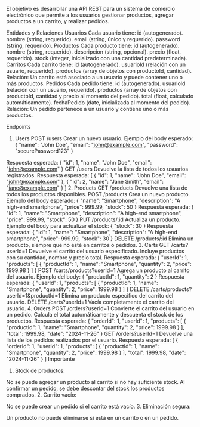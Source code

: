 El objetivo es desarrollar una API REST para un sistema de comercio electrónico que permite a los usuarios gestionar productos, agregar productos a un carrito, y realizar pedidos.

Entidades y Relaciones
Usuarios
Cada usuario tiene:
id (autogenerado).
nombre (string, requerido).
email (string, único y requerido).
password (string, requerido).
Productos
Cada producto tiene:
id (autogenerado).
nombre (string, requerido).
descripcion (string, opcional).
precio (float, requerido).
stock (integer, inicializado con una cantidad predeterminada).
Carritos
Cada carrito tiene:
id (autogenerado).
usuarioId (relación con un usuario, requerido).
productos (array de objetos con productoId, cantidad).
Relación: Un carrito está asociado a un usuario y puede contener uno o más productos.
Pedidos
Cada pedido tiene:
id (autogenerado).
usuarioId (relación con un usuario, requerido).
productos (array de objetos con productoId, cantidad y precio al momento del pedido).
total (float, calculado automáticamente).
fechaPedido (date, inicializada al momento del pedido).
Relación: Un pedido pertenece a un usuario y contiene uno o más productos.


Endpoints
1. Users
POST /users
Crear un nuevo usuario. Ejemplo del body esperado:
{
  "name": "John Doe",
  "email": "john@example.com",
  "password": "securePassword123"
}
 
Respuesta esperada:
{
  "id": 1,
  "name": "John Doe",
  "email": "john@example.com"
}
GET /users
Devuelve la lista de todos los usuarios registrados.
Respuesta esperada:
[
  {
    "id": 1,
    "name": "John Doe",
    "email": "john@example.com"
  },
  {
    "id": 2,
    "name": "Jane Smith",
    "email": "jane@example.com"
  }
]
2. Products
GET /products
Devuelve una lista de todos los productos disponibles.
POST /products
Crea un nuevo producto. Ejemplo del body esperado:
{
  "name": "Smartphone",
  "description": "A high-end smartphone",
  "price": 999.99,
  "stock": 50
}
Respuesta esperada:
{
  "id": 1,
  "name": "Smartphone",
  "description": "A high-end smartphone",
  "price": 999.99,
  "stock": 50
}
PUT /products/:id
Actualiza un producto. Ejemplo del body para actualizar el stock:
{
  "stock": 30
}
Respuesta esperada:
{
  "id": 1,
  "name": "Smartphone",
  "description": "A high-end smartphone",
  "price": 999.99,
  "stock": 30
}
DELETE /products/:id
Elimina un producto, siempre que no esté en carritos o pedidos.
3. Carts
GET /carts?userId=1
Devuelve el carrito del usuario especificado. Incluye productos con su cantidad, nombre y precio total.
Respuesta esperada:
{
  "userId": 1,
  "products": [
    {
      "productId": 1,
      "name": "Smartphone",
      "quantity": 2,
      "price": 1999.98
    }
  ]
}
POST /carts/products?userId=1
Agrega un producto al carrito del usuario. Ejemplo del body:
{
  "productId": 1,
  "quantity": 2
}
Respuesta esperada:
{
  "userId": 1,
  "products": [
    {
      "productId": 1,
      "name": "Smartphone",
      "quantity": 2,
      "price": 1999.98
    }
  ]
}
DELETE /carts/products?userId=1&productId=1
Elimina un producto específico del carrito del usuario.
DELETE /carts?userId=1
Vacía completamente el carrito del usuario.
4. Orders
POST /orders?userId=1
Convierte el carrito del usuario en un pedido. Calcula el total automáticamente y descuenta el stock de los productos.
Respuesta esperada:
{
  "orderId": 1,
  "userId": 1,
  "products": [
    {
      "productId": 1,
      "name": "Smartphone",
      "quantity": 2,
      "price": 1999.98
    }
  ],
  "total": 1999.98,
  "date": "2024-11-26"
}
GET /orders?userId=1
Devuelve una lista de los pedidos realizados por el usuario.
Respuesta esperada:
[
  {
    "orderId": 1,
    "userId": 1,
    "products": [
      {
        "productId": 1,
        "name": "Smartphone",
        "quantity": 2,
        "price": 1999.98
      }
    ],
    "total": 1999.98,
    "date": "2024-11-26"
  }
]
Importante
1. Stock de productos:

No se puede agregar un producto al carrito si no hay suficiente stock.
Al confirmar un pedido, se debe descontar del stock los productos comprados.
2. Carrito vacío:

No se puede crear un pedido si el carrito está vacío.
3. Eliminación segura:

Un producto no puede eliminarse si está en un carrito o en un pedido.
